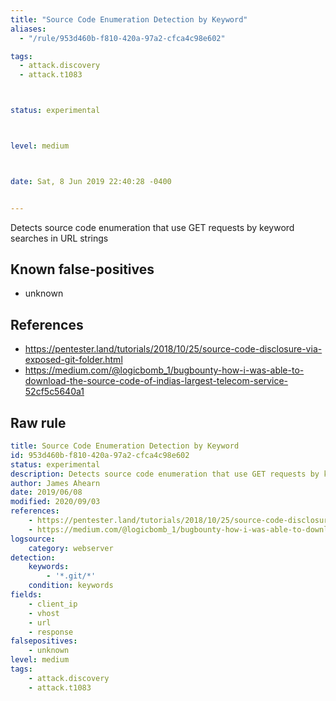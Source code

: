 ```yaml
---
title: "Source Code Enumeration Detection by Keyword"
aliases:
  - "/rule/953d460b-f810-420a-97a2-cfca4c98e602"

tags:
  - attack.discovery
  - attack.t1083



status: experimental



level: medium



date: Sat, 8 Jun 2019 22:40:28 -0400


---
```


Detects source code enumeration that use GET requests by keyword searches in URL strings

<!--more-->


## Known false-positives

* unknown



## References

* https://pentester.land/tutorials/2018/10/25/source-code-disclosure-via-exposed-git-folder.html
* https://medium.com/@logicbomb_1/bugbounty-how-i-was-able-to-download-the-source-code-of-indias-largest-telecom-service-52cf5c5640a1


## Raw rule
```yaml
title: Source Code Enumeration Detection by Keyword
id: 953d460b-f810-420a-97a2-cfca4c98e602
status: experimental
description: Detects source code enumeration that use GET requests by keyword searches in URL strings
author: James Ahearn
date: 2019/06/08
modified: 2020/09/03
references:
    - https://pentester.land/tutorials/2018/10/25/source-code-disclosure-via-exposed-git-folder.html
    - https://medium.com/@logicbomb_1/bugbounty-how-i-was-able-to-download-the-source-code-of-indias-largest-telecom-service-52cf5c5640a1
logsource:
    category: webserver
detection:
    keywords:
        - '*.git/*'
    condition: keywords
fields:
    - client_ip
    - vhost
    - url
    - response
falsepositives:
    - unknown
level: medium
tags:
    - attack.discovery
    - attack.t1083
```
